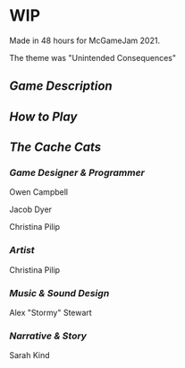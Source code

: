 # WIP

Made in 48 hours for McGameJam 2021.

The theme was "Unintended Consequences" 

## ***Game Description***


## ***How to Play***


## ***The Cache Cats***


### *Game Designer & Programmer*

Owen Campbell

Jacob Dyer

Christina Pilip

### *Artist*

Christina Pilip

### *Music & Sound Design*

Alex "Stormy" Stewart

### *Narrative & Story*

Sarah Kind
